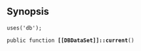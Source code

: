 ## Synopsis

<code>uses('db');</code>

<code>public function <b>[[DBDataSet]]::current</b>()</code>

